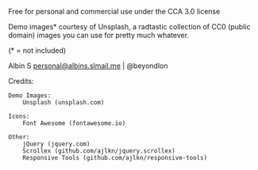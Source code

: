 
Free for personal and commercial use under the CCA 3.0 license 



Demo images* courtesy of Unsplash, a radtastic collection of CC0 (public domain) images
you can use for pretty much whatever.

(* = not included)

Albin S
personal@albins.slmail.me | @beyondlon


Credits:

	Demo Images:
		Unsplash (unsplash.com)

	Icons:
		Font Awesome (fontawesome.io)

	Other:
		jQuery (jquery.com)
		Scrollex (github.com/ajlkn/jquery.scrollex)
		Responsive Tools (github.com/ajlkn/responsive-tools)
